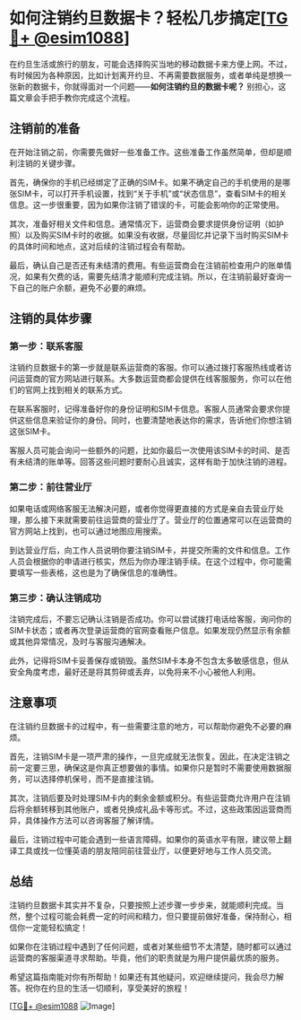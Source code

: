 # 如何注销约旦数据卡？轻松几步搞定[[TG💪+ @esim1088](https://t.me/s/esim1088)]

在约旦生活或旅行的朋友，可能会选择购买当地的移动数据卡来方便上网。不过，有时候因为各种原因，比如计划离开约旦、不再需要数据服务，或者单纯是想换一张新的数据卡，你就得面对一个问题——**如何注销约旦的数据卡呢？** 别担心，这篇文章会手把手教你完成这个流程。

## 注销前的准备

在开始注销之前，你需要先做好一些准备工作。这些准备工作虽然简单，但却是顺利注销的关键步骤。

首先，确保你的手机已经绑定了正确的SIM卡。如果不确定自己的手机使用的是哪张SIM卡，可以打开手机设置，找到“关于手机”或“状态信息”，查看SIM卡的相关信息。这一步很重要，因为如果你注销了错误的卡，可能会影响你的正常使用。

其次，准备好相关文件和信息。通常情况下，运营商会要求提供身份证明（如护照）以及购买SIM卡时的收据。如果没有收据，尽量回忆并记录下当时购买SIM卡的具体时间和地点，这对后续的注销过程会有帮助。

最后，确认自己是否还有未结清的费用。有些运营商会在注销前检查用户的账单情况，如果有欠费的话，需要先结清才能顺利完成注销。所以，在注销前最好查询一下自己的账户余额，避免不必要的麻烦。

## 注销的具体步骤

### 第一步：联系客服

注销约旦数据卡的第一步就是联系运营商的客服。你可以通过拨打客服热线或者访问运营商的官方网站进行联系。大多数运营商都会提供在线客服服务，你可以在他们的官网上找到相关的联系方式。

在联系客服时，记得准备好你的身份证明和SIM卡信息。客服人员通常会要求你提供这些信息来验证你的身份。同时，也要清楚地表达你的需求，告诉他们你想注销这张SIM卡。

客服人员可能会询问一些额外的问题，比如你最后一次使用该SIM卡的时间、是否有未结清的账单等。回答这些问题时要耐心且诚实，这样有助于加快注销的进程。

### 第二步：前往营业厅

如果电话或网络客服无法解决问题，或者你觉得更直接的方式是亲自去营业厅处理，那么接下来就需要前往运营商的营业厅了。营业厅的位置通常可以在运营商的官方网站上找到，也可以通过地图应用搜索。

到达营业厅后，向工作人员说明你要注销SIM卡，并提交所需的文件和信息。工作人员会根据你的申请进行核实，然后为你办理注销手续。在这个过程中，你可能需要填写一些表格，这也是为了确保信息的准确性。

### 第三步：确认注销成功

注销完成后，不要忘记确认注销是否成功。你可以尝试拨打电话给客服，询问你的SIM卡状态；或者再次登录运营商的官网查看账户信息。如果发现仍然显示有余额或其他异常情况，及时与客服沟通解决。

此外，记得将SIM卡妥善保存或销毁。虽然SIM卡本身不包含太多敏感信息，但从安全角度考虑，最好还是将其剪碎或丢弃，以免将来不小心被他人利用。

## 注意事项

在注销约旦数据卡的过程中，有一些需要注意的地方，可以帮助你避免不必要的麻烦。

首先，注销SIM卡是一项严肃的操作，一旦完成就无法恢复。因此，在决定注销之前一定要三思，确保这是你真正想要做的事情。如果你只是暂时不需要使用数据服务，可以选择停机保号，而不是直接注销。

其次，注销后要及时处理SIM卡内的剩余金额或积分。有些运营商允许用户在注销后将余额转移到其他账户，或者兑换成礼品卡等形式。不过，这些政策因运营商而异，具体操作方法可以咨询客服了解详情。

最后，注销过程中可能会遇到一些语言障碍。如果你的英语水平有限，建议带上翻译工具或找一位懂英语的朋友陪同前往营业厅，以便更好地与工作人员交流。

## 总结

注销约旦数据卡其实并不复杂，只要按照上述步骤一步步来，就能顺利完成。当然，整个过程可能会耗费一定的时间和精力，但只要提前做好准备，保持耐心，相信你一定能轻松搞定！

如果你在注销过程中遇到了任何问题，或者对某些细节不太清楚，随时都可以通过运营商的客服渠道寻求帮助。毕竟，他们的职责就是为用户提供最优质的服务。

希望这篇指南能对你有所帮助！如果还有其他疑问，欢迎继续提问，我会尽力解答。祝你在约旦的生活一切顺利，享受美好的旅程！

[[TG💪+ @esim1088](https://t.me/s/esim1088) ![Image](https://i.postimg.cc/4NQfJmqS/Snipaste-2025-05-13-00-14-12.png)]